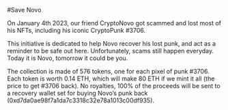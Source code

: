 #Save Novo

On January 4th 2023, our friend CryptoNovo got scammed and lost most of his NFTs, including his iconic CryptoPunk #3706.

This initiative is dedicated to help Novo recover his lost punk, and act as a reminder to be safe out here. Unfortunately, scams still happen everyday. Today it is Novo, tomorrow it could be you.

The collection is made of 576 tokens, one for each pixel of punk #3706. Each token is worth 0.14 ETH, which will make 80 ETH if we mint it all (the price to get #3706 back). No royalties, 100% of the proceeds will be sent to a recovery wallet set for buying Novo’s punk back (0xd7da0ae98f7a1da7c3318c32e78a1013c00df935).

